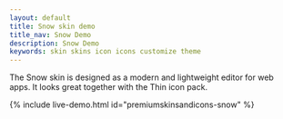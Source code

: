 ```yaml
---
layout: default
title: Snow skin demo
title_nav: Snow Demo
description: Snow Demo
keywords: skin skins icon icons customize theme
---
```


The Snow skin is designed as a modern and lightweight editor for web apps. It looks great together with the Thin icon pack.

{% include live-demo.html id="premiumskinsandicons-snow" %}
